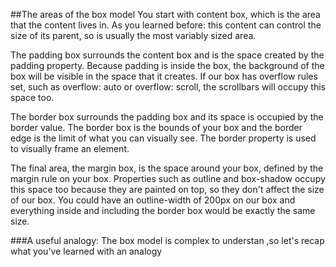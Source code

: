 ##The areas of the box model
You start with content box, which is the area that the content lives in. As you learned before: this content can control the size of its parent, so is usually the most variably sized area.

The padding box surrounds the content box and is the space created by the padding property. Because padding is inside the box, the background of the box will be visible in the space that it creates. If our box has overflow rules set, such as overflow: auto or overflow: scroll, the scrollbars will occupy this space too.

The border box surrounds the padding box and its space is occupied by the border value. The border box is the bounds of your box and the border edge is the limit of what you can visually see. The border property is used to visually frame an element.

The final area, the margin box, is the space around your box, defined by the margin rule on your box. Properties such as outline and box-shadow occupy this space too because they are painted on top, so they don't affect the size of our box. You could have an outline-width of 200px on our box and everything inside and including the border box would be exactly the same size.

###A useful analogy:
The box model is complex to understan ,so let's recap what you've  learned with an analogy

